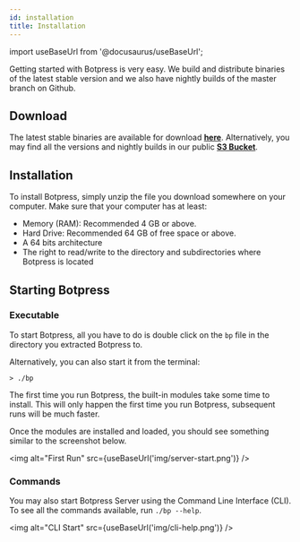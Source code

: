 ```yaml
---
id: installation
title: Installation
---
```


import useBaseUrl from '@docusaurus/useBaseUrl';

Getting started with Botpress is very easy. We build and distribute binaries of the latest stable version and we also have nightly builds of the master branch on Github.

## Download

The latest stable binaries are available for download [**here**](https://botpress.com/download). Alternatively, you may find all the versions and nightly builds in our public [**S3 Bucket**](https://s3.amazonaws.com/botpress-binaries/index.html).

## Installation

To install Botpress, simply unzip the file you download somewhere on your computer. Make sure that your computer has at least:

- Memory (RAM): Recommended 4 GB or above.
- Hard Drive: Recommended 64 GB of free space or above.
- A 64 bits architecture
- The right to read/write to the directory and subdirectories where Botpress is located

## Starting Botpress

### Executable

To start Botpress, all you have to do is double click on the `bp` file in the directory you extracted Botpress to.

Alternatively, you can also start it from the terminal:

```
> ./bp
```

The first time you run Botpress, the built-in modules take some time to install. This will only happen the first time you run Botpress, subsequent runs will be much faster.

Once the modules are installed and loaded, you should see something similar to the screenshot below.

<img alt="First Run" src={useBaseUrl('img/server-start.png')} />

### Commands

You may also start Botpress Server using the Command Line Interface (CLI). To see all the commands available, run `./bp --help`.

<img alt="CLI Start" src={useBaseUrl('img/cli-help.png')} />
